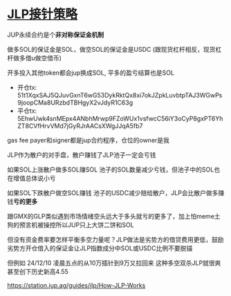 # [JLP接针策略](/2024/12/jlp.md)

JUP永续合约是个**非对称保证金机制**

做多SOL的保证金是SOL，做空SOL的保证金是USDC (跟现货杠杆相反，现货杠杆做多借u做空借币)

开多投入其他token都会jup换成SOL, 平多的盈亏结算也是SOL

- 开仓tx: 51t1XqxSAJ5QJuvGxnT6wG53DykRktQx8xi7okJZpkLuvbtpTAJ3WGwPs9joopCMa8URzbdTBHgyX2vJdyR1C63g
- 平仓tx: 5EhwUwk4snMEpx4ANbhMrwp9FZoWUx1vsfwcC56iY3oCyP8gxPT6YhZT8CVfHrvVMd7jGyRJrAACsXWgJJqA5fb7

gas fee payer和signer都是jup合约程序，仓位的owner是我

JLP作为散户的对手盘，散户赚钱了JLP池子一定会亏钱

如果SOL上涨散户做多SOL赚SOL 池子的SOL数量减少亏钱，但池子中的SOL也在增值总体说小亏

如果SOL下跌散户做空SOL赚钱 池子的USDC减少赔给散户，JLP会比散户做多赚钱**亏的更多**

跟GMX的GLP类似遇到市场情绪空头远大于多头就亏的更多了，加上怕meme土狗的预言机被操控所以JUP只上大饼二饼和SOL

但没有资金费率要怎样平衡多空力量呢？JLP做法是劣势方的借贷费用更低，鼓励劣势方开仓借入的保证金让JLP指数成分中SOL或USDC比例不要脱锚

但例如 24/12/10 凌晨五点的从10万插针到9万又拉回来 这种多空双杀JLP就很爽甚至创下历史新高4.55

https://station.jup.ag/guides/jlp/How-JLP-Works
